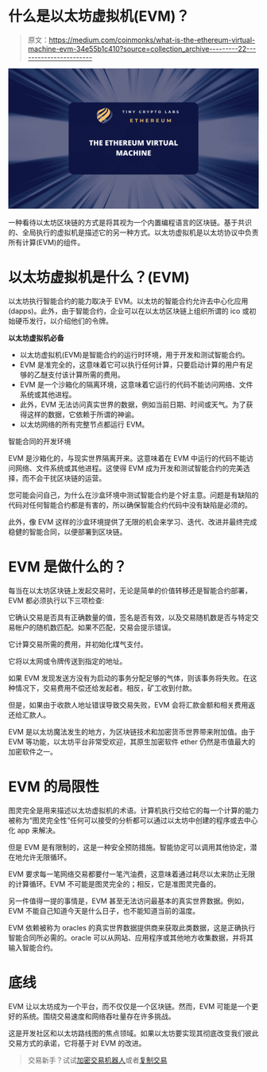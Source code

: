 # 什么是以太坊虚拟机(EVM)？

> 原文：<https://medium.com/coinmonks/what-is-the-ethereum-virtual-machine-evm-34e55b1c410?source=collection_archive---------22----------------------->

![](img/4ad058e631c0cfe3ebadc65c7c5e5202.png)

一种看待以太坊区块链的方式是将其视为一个内置编程语言的区块链。基于共识的、全局执行的虚拟机是描述它的另一种方式。以太坊虚拟机是以太坊协议中负责所有计算(EVM)的组件。

# 以太坊虚拟机是什么？(EVM)

以太坊执行智能合约的能力取决于 EVM。以太坊的智能合约允许去中心化应用(dapps)。此外，由于智能合约，企业可以在以太坊区块链上组织所谓的 ico 或初始硬币发行，以介绍他们的令牌。

**以太坊虚拟机必备**

*   以太坊虚拟机(EVM)是智能合约的运行时环境，用于开发和测试智能合约。
*   EVM 是准完全的，这意味着它可以执行任何计算，只要启动计算的用户有足够的乙醚支付该计算所需的费用。
*   EVM 是一个沙箱化的隔离环境，这意味着它运行的代码不能访问网络、文件系统或其他进程。
*   此外，EVM 无法访问真实世界的数据，例如当前日期、时间或天气。为了获得这样的数据，它依赖于所谓的神谕。
*   以太坊网络的所有完整节点都运行 EVM。

智能合同的开发环境

EVM 是沙箱化的，与现实世界隔离开来。这意味着在 EVM 中运行的代码不能访问网络、文件系统或其他进程。这使得 EVM 成为开发和测试智能合约的完美选择，而不会干扰区块链的运营。

您可能会问自己，为什么在沙盒环境中测试智能合约是个好主意。问题是有缺陷的代码对任何智能合约都是有害的，所以确保智能合约代码中没有缺陷是必须的。

此外，像 EVM 这样的沙盒环境提供了无限的机会来学习、迭代、改进并最终完成稳健的智能合同，以便部署到区块链。

# EVM 是做什么的？

每当在以太坊区块链上发起交易时，无论是简单的价值转移还是智能合约部署，EVM 都必须执行以下三项检查:

它确认交易是否具有正确数量的值，签名是否有效，以及交易随机数是否与特定交易帐户的随机数匹配。如果不匹配，交易会提示错误。

它计算交易所需的费用，并初始化煤气支付。

它将以太网或令牌传送到指定的地址。

如果 EVM 发现发送方没有为启动的事务分配足够的气体，则该事务将失败。在这种情况下，交易费用不偿还给发起者。相反，矿工收到付款。

但是，如果由于收款人地址错误导致交易失败，EVM 会将汇款金额和相关费用返还给汇款人。

EVM 是以太坊魔法发生的地方，为区块链技术和加密货币世界带来附加值。由于 EVM 等功能，以太坊平台非常受欢迎，其原生加密软件 ether 仍然是市值最大的加密软件之一。

# EVM 的局限性

图灵完全是用来描述以太坊虚拟机的术语。计算机执行交给它的每一个计算的能力被称为“图灵完全性”任何可以接受的分析都可以通过以太坊中创建的程序或去中心化 app 来解决。

但是 EVM 是有限制的，这是一种安全预防措施。智能协定可以调用其他协定，潜在地允许无限循环。

EVM 要求每一笔网络交易都要付一笔汽油费，这意味着通过耗尽以太来防止无限的计算循环。EVM 不可能是图灵完全的；相反，它是准图灵完备的。

另一件值得一提的事情是，EVM 甚至无法访问最基本的真实世界数据。例如，EVM 不能自己知道今天是什么日子，也不能知道当前的温度。

EVM 依赖被称为 oracles 的真实世界数据提供商来获取此类数据，这是正确执行智能合同所必需的。oracle 可以从网站、应用程序或其他地方收集数据，并将其输入智能合约。

# 底线

EVM 让以太坊成为一个平台，而不仅仅是一个区块链。然而，EVM 可能是一个更好的系统。围绕交易速度和网络吞吐量存在许多挑战。

这是开发社区和以太坊路线图的焦点领域。如果以太坊要实现其彻底改变我们彼此交易方式的承诺，它将基于对 EVM 的改进。

> 交易新手？试试[加密交易机器人](/coinmonks/crypto-trading-bot-c2ffce8acb2a)或者[复制交易](/coinmonks/top-10-crypto-copy-trading-platforms-for-beginners-d0c37c7d698c)